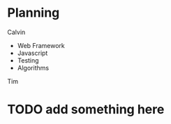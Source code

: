 # Planning

Calvin

* Web Framework
* Javascript
* Testing
* Algorithms

Tim
# TODO add something here
